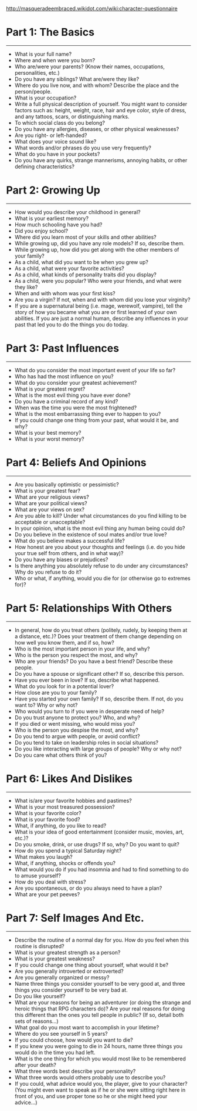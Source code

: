 http://masqueradeembraced.wikidot.com/wiki:character-questionnaire

# Part 1: The Basics

---

- What is your full name?
- Where and when were you born?
- Who are/were your parents? (Know their names, occupations, personalities, etc.)
- Do you have any siblings? What are/were they like?
- Where do you live now, and with whom? Describe the place and the person/people.
- What is your occupation?
- Write a full physical description of yourself. You might want to consider factors such as: height, weight, race, hair and eye color, style of dress, and any tattoos, scars, or distinguishing marks.
- To which social class do you belong?
- Do you have any allergies, diseases, or other physical weaknesses?
- Are you right- or left-handed?
- What does your voice sound like?
- What words and/or phrases do you use very frequently?
- What do you have in your pockets?
- Do you have any quirks, strange mannerisms, annoying habits, or other defining characteristics?

# Part 2: Growing Up

---

- How would you describe your childhood in general?
- What is your earliest memory?
- How much schooling have you had?
- Did you enjoy school?
- Where did you learn most of your skills and other abilities?
- While growing up, did you have any role models? If so, describe them.
- While growing up, how did you get along with the other members of your family?
- As a child, what did you want to be when you grew up?
- As a child, what were your favorite activities?
- As a child, what kinds of personality traits did you display?
- As a child, were you popular? Who were your friends, and what were they like?
- When and with whom was your first kiss?
- Are you a virgin? If not, when and with whom did you lose your virginity?
- If you are a supernatural being (i.e. mage, werewolf, vampire), tell the story of how you became what you are or first learned of your own abilities. If you are just a normal human, describe any influences in your past that led you to do the things you do today.

# Part 3: Past Influences

---

- What do you consider the most important event of your life so far?
- Who has had the most influence on you?
- What do you consider your greatest achievement?
- What is your greatest regret?
- What is the most evil thing you have ever done?
- Do you have a criminal record of any kind?
- When was the time you were the most frightened?
- What is the most embarrassing thing ever to happen to you?
- If you could change one thing from your past, what would it be, and why?
- What is your best memory?
- What is your worst memory?

# Part 4: Beliefs And Opinions

---

- Are you basically optimistic or pessimistic?
- What is your greatest fear?
- What are your religious views?
- What are your political views?
- What are your views on sex?
- Are you able to kill? Under what circumstances do you find killing to be acceptable or unacceptable?
- In your opinion, what is the most evil thing any human being could do?
- Do you believe in the existence of soul mates and/or true love?
- What do you believe makes a successful life?
- How honest are you about your thoughts and feelings (i.e. do you hide your true self from others, and in what way)?
- Do you have any biases or prejudices?
- Is there anything you absolutely refuse to do under any circumstances? Why do you refuse to do it?
- Who or what, if anything, would you die for (or otherwise go to extremes for)?

# Part 5: Relationships With Others

---

- In general, how do you treat others (politely, rudely, by keeping them at a distance, etc.)? Does your treatment of them change depending on how well you know them, and if so, how?
- Who is the most important person in your life, and why?
- Who is the person you respect the most, and why?
- Who are your friends? Do you have a best friend? Describe these people.
- Do you have a spouse or significant other? If so, describe this person.
- Have you ever been in love? If so, describe what happened.
- What do you look for in a potential lover?
- How close are you to your family?
- Have you started your own family? If so, describe them. If not, do you want to? Why or why not?
- Who would you turn to if you were in desperate need of help?
- Do you trust anyone to protect you? Who, and why?
- If you died or went missing, who would miss you?
- Who is the person you despise the most, and why?
- Do you tend to argue with people, or avoid conflict?
- Do you tend to take on leadership roles in social situations?
- Do you like interacting with large groups of people? Why or why not?
- Do you care what others think of you?

# Part 6: Likes And Dislikes

---

- What is/are your favorite hobbies and pastimes?
- What is your most treasured possession?
- What is your favorite color?
- What is your favorite food?
- What, if anything, do you like to read?
- What is your idea of good entertainment (consider music, movies, art, etc.)?
- Do you smoke, drink, or use drugs? If so, why? Do you want to quit?
- How do you spend a typical Saturday night?
- What makes you laugh?
- What, if anything, shocks or offends you?
- What would you do if you had insomnia and had to find something to do to amuse yourself?
- How do you deal with stress?
- Are you spontaneous, or do you always need to have a plan?
- What are your pet peeves?

# Part 7: Self Images And Etc.

---

- Describe the routine of a normal day for you. How do you feel when this routine is disrupted?
- What is your greatest strength as a person?
- What is your greatest weakness?
- If you could change one thing about yourself, what would it be?
- Are you generally introverted or extroverted?
- Are you generally organized or messy?
- Name three things you consider yourself to be very good at, and three things you consider yourself to be very bad at.
- Do you like yourself?
- What are your reasons for being an adventurer (or doing the strange and heroic things that RPG characters do)? Are your real reasons for doing this different than the ones you tell people in public? (If so, detail both sets of reasons…)
- What goal do you most want to accomplish in your lifetime?
- Where do you see yourself in 5 years?
- If you could choose, how would you want to die?
- If you knew you were going to die in 24 hours, name three things you would do in the time you had left.
- What is the one thing for which you would most like to be remembered after your death?
- What three words best describe your personality?
- What three words would others probably use to describe you?
- If you could, what advice would you, the player, give to your character? (You might even want to speak as if he or she were sitting right here in front of you, and use proper tone so he or she might heed your advice…)